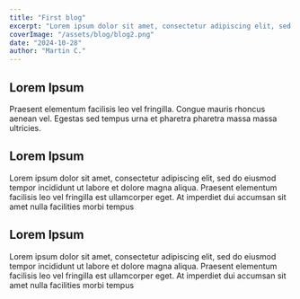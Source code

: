 ```yaml
---
title: "First blog"
excerpt: "Lorem ipsum dolor sit amet, consectetur adipiscing elit, sed do eiusmod tempor incididunt ut labore et dolore magna aliqua."
coverImage: "/assets/blog/blog2.png"
date: "2024-10-28"
author: "Martin C."
---
```


## Lorem Ipsum

Praesent elementum facilisis leo vel fringilla. Congue mauris rhoncus aenean vel. Egestas sed tempus urna et pharetra pharetra massa massa ultricies.

## Lorem Ipsum

Lorem ipsum dolor sit amet, consectetur adipiscing elit, sed do eiusmod tempor incididunt ut labore et dolore magna aliqua. Praesent elementum facilisis leo vel fringilla est ullamcorper eget. At imperdiet dui accumsan sit amet nulla facilities morbi tempus

## Lorem Ipsum

Lorem ipsum dolor sit amet, consectetur adipiscing elit, sed do eiusmod tempor incididunt ut labore et dolore magna aliqua. Praesent elementum facilisis leo vel fringilla est ullamcorper eget. At imperdiet dui accumsan sit amet nulla facilities morbi tempus